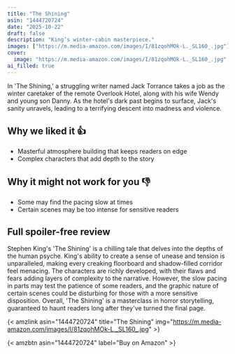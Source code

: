 ```yaml
---
title: "The Shining"
asin: "1444720724"
date: "2025-10-22"
draft: false
description: "King’s winter-cabin masterpiece."
images: ["https://m.media-amazon.com/images/I/81zqohMOk-L._SL160_.jpg"]
cover:
  image: "https://m.media-amazon.com/images/I/81zqohMOk-L._SL160_.jpg"
ai_filled: true
---
```


In 'The Shining,' a struggling writer named Jack Torrance takes a job as the
winter caretaker of the remote Overlook Hotel, along with his wife Wendy and
young son Danny. As the hotel's dark past begins to surface, Jack's sanity
unravels, leading to a terrifying descent into madness and violence.

## Why we liked it 👍
- Masterful atmosphere building that keeps readers on edge
- Complex characters that add depth to the story

## Why it might not work for you 👎
- Some may find the pacing slow at times
- Certain scenes may be too intense for sensitive readers

## Full spoiler-free review
Stephen King's 'The Shining' is a chilling tale that delves into the depths of
the human psyche. King's ability to create a sense of unease and tension is
unparalleled, making every creaking floorboard and shadow-filled corridor feel
menacing. The characters are richly developed, with their flaws and fears adding
layers of complexity to the narrative. However, the slow pacing in parts may
test the patience of some readers, and the graphic nature of certain scenes
could be disturbing for those with a more sensitive disposition. Overall, 'The
Shining' is a masterclass in horror storytelling, guaranteed to haunt readers
long after they've turned the final page.

{< amzlink asin="1444720724" title="The Shining" img="https://m.media-amazon.com/images/I/81zqohMOk-L._SL160_.jpg" >}

{< amzbtn asin="1444720724" label="Buy on Amazon" >}
